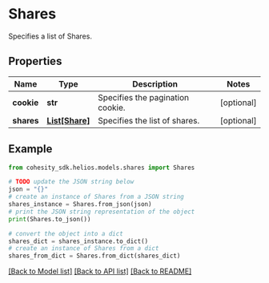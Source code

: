 # Shares

Specifies a list of Shares.

## Properties

Name | Type | Description | Notes
------------ | ------------- | ------------- | -------------
**cookie** | **str** | Specifies the pagination cookie. | [optional] 
**shares** | [**List[Share]**](Share.md) | Specifies the list of shares. | [optional] 

## Example

```python
from cohesity_sdk.helios.models.shares import Shares

# TODO update the JSON string below
json = "{}"
# create an instance of Shares from a JSON string
shares_instance = Shares.from_json(json)
# print the JSON string representation of the object
print(Shares.to_json())

# convert the object into a dict
shares_dict = shares_instance.to_dict()
# create an instance of Shares from a dict
shares_from_dict = Shares.from_dict(shares_dict)
```
[[Back to Model list]](../README.md#documentation-for-models) [[Back to API list]](../README.md#documentation-for-api-endpoints) [[Back to README]](../README.md)


